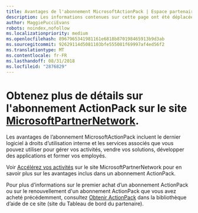 ```yaml
---
title: Avantages de l'abonnement MicrosoftActionPack | Espace partenaires
description: Les informations contenues sur cette page ont été déplacées vers https://partner.microsoft.com/membership/internal-use-software.
author: MaggiePucciEvans
robots: noindex,nofollow
ms.localizationpriority: medium
ms.openlocfilehash: 8967965341981161e6818b870198465913b9d3ab
ms.sourcegitcommit: 92629114d5081103bfe555081f69997af4ed56f2
ms.translationtype: MT
ms.contentlocale: fr-FR
ms.lasthandoff: 08/31/2018
ms.locfileid: "2876829"
---
```

# <a name="get-action-pack-subscription-details-on-the-microsoft-partner-networkhttpspartnermicrosoftcommembershipinternal-use-software-site"></a>Obtenez plus de détails sur l'abonnement ActionPack sur le site [MicrosoftPartnerNetwork](https://partner.microsoft.com/membership/internal-use-software). 

Les avantages de l’abonnement MicrosoftActionPack incluent le dernier logiciel à droits d’utilisation interne et les services associés que vous pouvez utiliser pour gérer vos activités, vendre vos solutions, développer des applications et former vos employés.

Voir [Accélérez vos activités](https://partner.microsoft.com/membership/internal-use-software) sur le site MicrosoftPartnerNetwork pour en savoir plus sur les avantages inclus dans un abonnement ActionPack.   

Pour plus d’informations sur le premier achat d’un abonnement ActionPack ou sur le renouvellement d'un abonnement ActionPack que vous avez acheté précédemment, consultez [Obtenir ActionPack](mpn-get-action-pack.md) dans la bibliothèque d’aide de ce site (site du Tableau de bord du partenaire).



